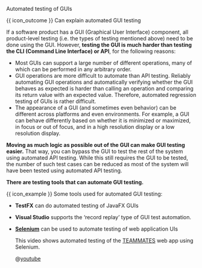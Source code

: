 <span id="title">Automated testing of GUIs</span>

<span id="prereqs"></span>

<span id="outcomes">{{ icon_outcome }} Can explain automated GUI testing</span>

<div id="body">

If a software product has a GUI (Graphical User Interface) component, all product-level testing (i.e. the types of testing mentioned above) need to be done using the GUI. However, **testing the GUI is much harder than testing the CLI (Command Line Interface) or API**, for the following reasons:

* Most GUIs can support a large number of different operations, many of which can be performed in any arbitrary order.
* GUI operations are more difficult to automate than API testing. Reliably automating GUI operations and automatically verifying whether the GUI behaves as expected is harder than calling an operation and comparing its return value with an expected value. Therefore, automated regression testing of GUIs is rather difficult.
* The appearance of a GUI (and sometimes even behavior) can be different across platforms and even environments. For example, a GUI can behave differently based on whether it is minimized or maximized, in focus or out of focus, and in a high resolution display or a low resolution display.

<pic eager src="{{baseUrl}}/testing/testAutomation/testingGuis/images/diagram.png" height="120" />
<p/>

**Moving as much logic as possible out of the GUI can make GUI testing easier.** That way, you can bypass the GUI to test the rest of the system using automated API testing. While this still requires the GUI to be tested, the number of such test cases can be reduced as most of the system will have been tested using automated API testing.

**There are testing tools that can automate GUI testing.**

<box>

{{ icon_example }} Some tools used for automated GUI testing:
* **TestFX** can do automated testing of JavaFX GUIs<br>
* **Visual Studio** supports the ‘record replay’ type of GUI test automation.
* [**Selenium**](http://seleniumhq.org/) can be used to automate testing of web application UIs<br>

  <panel type="seamless" header="{{ icon_video }} Demo video of automated testing of a web application" class="non-printable">

  This video shows automated testing of the [TEAMMATES](http://github.com/teammates/teammates) web app using Selenium.

  @[youtube](ihst69Zq1xM)

  </panel>


</box>

</div>

<div id="extras">
<include src="exercisesPanel.md" boilerplate/>
</div>

